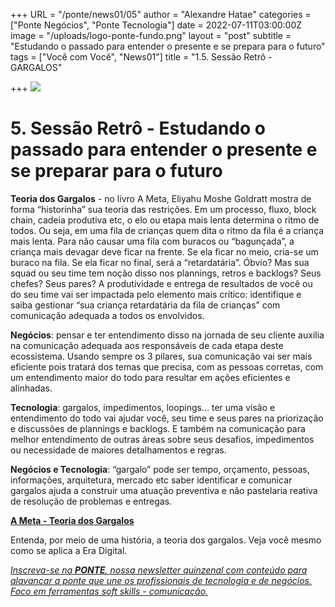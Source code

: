 +++
URL = "/ponte/news01/05"
author = "Alexandre Hatae"
categories = ["Ponte Negócios", "Ponte Tecnologia"]
date = 2022-07-11T03:00:00Z
image = "/uploads/logo-ponte-fundo.png"
layout = "post"
subtitle = "Estudando o passado para entender o presente e se prepara para o futuro"
tags = ["Você com Você", "News01"]
title = "1.5. Sessão Retrô - GARGALOS"

+++
![](/uploads/logo-com-texto.png)

# **5. Sessão Retrô - Estudando o passado para entender o presente e se preparar para o futuro**

**Teoria dos Gargalos** - no livro A Meta, Eliyahu Moshe Goldratt mostra de forma “historinha” sua teoria das restrições. Em um processo, fluxo, block chain, cadeia produtiva etc, o elo ou etapa mais lenta determina o ritmo de todos. Ou seja, em uma fila de crianças quem dita o ritmo da fila é a criança mais lenta. Para não causar uma fila com buracos ou “bagunçada”, a criança mais devagar deve ficar na frente. Se ela ficar no meio, cria-se um buraco na fila. Se ela ficar no final, será a “retardatária”. Óbvio? Mas sua squad ou seu time tem noção disso nos plannings, retros e backlogs? Seus chefes? Seus pares? A produtividade e entrega de resultados de você ou do seu time vai ser impactada pelo elemento mais crítico: identifique e saiba gestionar “sua criança retardatária da fila de crianças” com comunicação adequada a todos os envolvidos.

**Negócios**: pensar e ter entendimento disso na jornada de seu cliente auxilia na comunicação adequada aos responsáveis de cada etapa deste ecossistema. Usando sempre os 3 pilares, sua comunicação vai ser mais eficiente pois tratará dos temas que precisa, com as pessoas corretas, com um entendimento maior do todo para resultar em ações eficientes e alinhadas.

**Tecnologia**: gargalos, impedimentos, loopings… ter uma visão e entendimento do todo vai ajudar você, seu time e seus pares na priorização e discussões de plannings e backlogs. E também na comunicação para melhor entendimento de outras áreas sobre seus desafios, impedimentos ou necessidade de maiores detalhamentos e regras.

**Negócios e Tecnologia**: “gargalo” pode ser tempo, orçamento, pessoas, informações, arquitetura, mercado etc saber identificar e comunicar gargalos ajuda a construir uma atuação preventiva e não pastelaria reativa de resolução de problemas e entregas.

[**A Meta - Teoria dos Gargalos**](https://www.auctus.com.br/resumo-a-meta/?utm_campaign=PONTE%20entre%20pessoas%20via%20comunica%C3%A7%C3%A3o&utm_medium=email&utm_source=Revue%20newsletter)

Entenda, por meio de uma história, a teoria dos gargalos. Veja você mesmo como se aplica a Era Digital.

[_Inscreva-se na_ **_PONTE_**_, nossa newsletter quinzenal com conteúdo para alavancar a ponte que une os profissionais de tecnologia e de negócios. Foco em ferramentas soft skills - comunicação._](https://www.getrevue.co/profile/porquesim-org "Inscreva-se na PONTE")